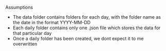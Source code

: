 Assumptions
- The data folder contains folders for each day, with the folder name as the date in the format YYYY-MM-DD
- Each daily folder contains only one .json file which stores the data for that particular day 
- Once a daily folder has been created, we dont expect it to me overwritten 